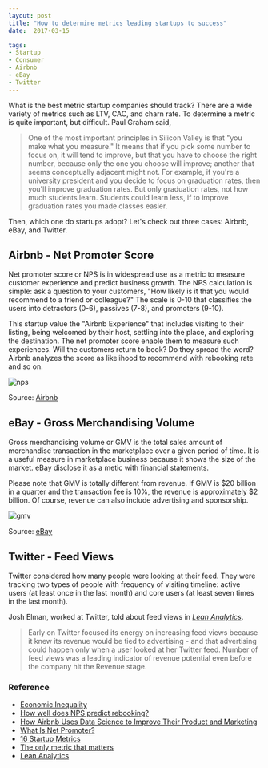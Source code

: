 ```yaml
---
layout: post
title: "How to determine metrics leading startups to success"
date:  2017-03-15

tags:
- Startup
- Consumer
- Airbnb
- eBay
- Twitter
---
```


What is the best metric startup companies should track? There are a wide variety of metrics such as LTV, CAC, and charn rate. To determine a metric is quite important, but difficult. Paul Graham said,   

> One of the most important principles in Silicon Valley is that "you make what you measure." It means that if you pick some number to focus on, it will tend to improve, but that you have to choose the right number, because only the one you choose will improve; another that seems conceptually adjacent might not. For example, if you're a university president and you decide to focus on graduation rates, then you'll improve graduation rates. But only graduation rates, not how much students learn. Students could learn less, if to improve graduation rates you made classes easier.

Then, which one do startups adopt? Let's check out three cases: Airbnb, eBay, and Twitter.

## Airbnb - Net Promoter Score

Net promoter score or NPS is in widespread use as a metric to measure customer experience and predict business growth. The NPS calculation is simple: ask a question to your customers, "How likely is it that you would recommend to a friend or colleague?" The scale is 0-10 that classifies the users into detractors (0-6), passives (7-8), and promoters (9-10).

This startup value the "Airbnb Experience" that includes visiting to their listing, being welcomed by their host, settling into the place, and exploring the destination. The net promoter score enable them to measure such experiences. Will the customers return to book? Do they spread the word? Airbnb analyzes the score as likelihood to recommend with rebooking rate and so on.

![nps]({{site.github.url}}/images/posts/nps.png)
<div class="source">Source: <a href="http://nerds.airbnb.com/nps-rebooking/">Airbnb</a></div>

## eBay - Gross Merchandising Volume

Gross merchandising volume or GMV is the total sales amount of merchandise transaction in the marketplace over a given period of time. It is a useful measure in marketplace business because it shows the size of the market. eBay disclose it as a metic with financial statements.

Please note that GMV is totally different from revenue. If GMV is $20 billion in a quarter and the transaction fee is 10%, the revenue is approximately $2 billion. Of course, revenue can also include advertising and sponsorship.

![gmv]({{site.github.url}}/images/posts/gmv.png)
<div class="source">Source: <a href="https://investors.ebayinc.com/financial_history.cfm">eBay</a></div>

## Twitter - Feed Views

Twitter considered how many people were looking at their feed. They were tracking two types of people with frequency of visiting timeline: active users (at least once in the last month) and core users (at least seven times in the last month).

Josh Elman, worked at Twitter, told about feed views in [*Lean Analytics*](https://www.amazon.com/gp/product/B00AG66LTM/ref=as_li_tl?ie=UTF8&camp=1789&creative=9325&creativeASIN=B00AG66LTM&linkCode=as2&tag=schwalbe02-20&linkId=4228c5cb234018f4ca15c167e2f629c4).

> Early on Twitter focused its energy on increasing feed views because it knew its revenue would be tied to advertising - and that advertising could happen only when a user looked at her Twitter feed. Number of feed views was a leading indicator of revenue potential even before the company hit the Revenue stage.

### Reference

<div class="list">
  <ul>
    <li><a href="http://paulgraham.com/ineq.html">Economic Inequality</a></li>
    <li><a href="http://nerds.airbnb.com/nps-rebooking/">How well does NPS predict rebooking?</a></li>
    <li><a href="https://blog.kissmetrics.com/how-airbnb-uses-data-science/">How Airbnb Uses Data Science to Improve Their Product and Marketing</a></li>
    <li><a href="https://www.netpromoter.com/know/">What Is Net Promoter?</a></li>
    <li><a href="http://a16z.com/2015/08/21/16-metrics/">16 Startup Metrics</a></li>
    <li><a href="https://medium.com/@joshelman/the-only-metric-that-matters-ab24a585b5ea#.ydwi91wkd">The only metric that matters</a></li>
    <li><a href="https://www.amazon.com/gp/product/B00AG66LTM/ref=as_li_tl?ie=UTF8&camp=1789&creative=9325&creativeASIN=B00AG66LTM&linkCode=as2&tag=schwalbe02-20&linkId=4228c5cb234018f4ca15c167e2f629c4">Lean Analytics</a></li>
 </ul>
</div>
